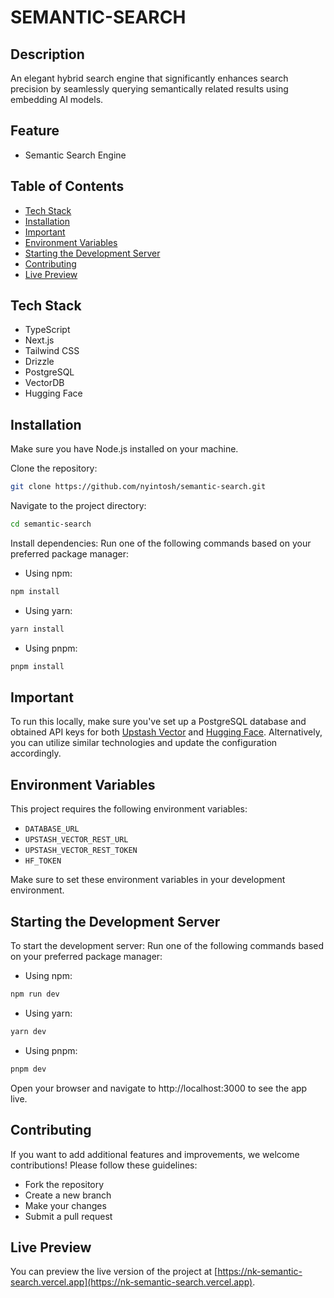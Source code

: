 # SEMANTIC-SEARCH

## Description

An elegant hybrid search engine that significantly enhances search precision by seamlessly querying semantically related results using embedding AI models.

## Feature

- Semantic Search Engine

## Table of Contents

- [Tech Stack](#tech-stack)
- [Installation](#installation)
- [Important](#important)
- [Environment Variables](#environment-variables)
- [Starting the Development Server](#starting-the-development-server)
- [Contributing](#contributing)
- [Live Preview](#live-preview)

## Tech Stack

- TypeScript
- Next.js
- Tailwind CSS
- Drizzle
- PostgreSQL
- VectorDB
- Hugging Face

## Installation

Make sure you have Node.js installed on your machine.

Clone the repository:

```bash
git clone https://github.com/nyintosh/semantic-search.git
```

Navigate to the project directory:

```bash
cd semantic-search
```

Install dependencies:
Run one of the following commands based on your preferred package manager:

- Using npm:

```bash
npm install
```

- Using yarn:

```bash
yarn install
```

- Using pnpm:

```bash
pnpm install
```

## Important

To run this locally, make sure you've set up a PostgreSQL database and obtained API keys for both [Upstash Vector](https://upstash.com/docs/vector/overall/whatisvector) and [Hugging Face](https://huggingface.co). Alternatively, you can utilize similar technologies and update the configuration accordingly.

## Environment Variables

This project requires the following environment variables:

- `DATABASE_URL`
- `UPSTASH_VECTOR_REST_URL`
- `UPSTASH_VECTOR_REST_TOKEN`
- `HF_TOKEN`

Make sure to set these environment variables in your development environment.

## Starting the Development Server

To start the development server:
Run one of the following commands based on your preferred package manager:

- Using npm:

```bash
npm run dev
```

- Using yarn:

```bash
yarn dev
```

- Using pnpm:

```bash
pnpm dev
```

Open your browser and navigate to http://localhost:3000 to see the app live.

## Contributing

If you want to add additional features and improvements, we welcome contributions! Please follow these guidelines:

- Fork the repository
- Create a new branch
- Make your changes
- Submit a pull request

## Live Preview

You can preview the live version of the project at [https://nk-semantic-search.vercel.app](https://nk-semantic-search.vercel.app).
